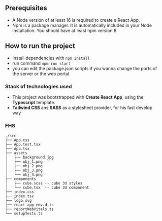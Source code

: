 ## Prerequisites

  - A Node version of at least 16 is required to create a React App.
  - Npm is a package manager. It is automatically included in your Node installation. You should have at least npm version 8.

## How to run the project


- Install dependencies with `npm install`
- run command `npm run start`
- you can edit the package.json scripts if you wanna change the ports of the server or the web portal

###  Stack of technologies used
- This project was bootstrapped with **Create React App**, using the **Typescript** template.
- **Tailwind CSS** ans **SASS** as a stylesheet provider, for his fast develop way


### FHS


```
./src
├── App.css
├── App.test.tsx
├── App.tsx
├── assets
│   ├── background.jpg
│   ├── obj_1.png
│   ├── obj_2.png
│   ├── obj_3.png
│   └── obj_4.png
├── components
│   ├── cube.scss -- cube 3d styles
│   └── cube.tsx  -- cube 3d component
├── index.css
├── index.tsx
├── logo.svg
├── react-app-env.d.ts
├── reportWebVitals.ts
└── setupTests.ts

```